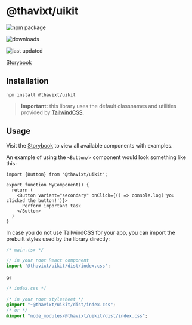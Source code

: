 # @thavixt/uikit

![npm package](https://img.shields.io/npm/v/@thavixt/uikit)

![downloads](https://img.shields.io/npm/dm/@thavixt/uikit)

![last updated](https://img.shields.io/npm/last-update/@thavixt/uikit)
 
[Storybook](https://master--67cf40d1309edccd81c8a1fe.chromatic.com/)
 
## Installation

```shell
npm install @thavixt/uikit
```

> **Important:** this library uses the default classnames and utilities provided by [TailwindCSS](https://tailwindcss.com/).

## Usage

Visit the [Storybook](https://thavixt-uikit.komlosidev.net/) to view all available components with examples.

An example of using the `<Button/>` component would look something like this:

```tsx
import {Button} from '@thavixt/uikit';

export function MyComponent() {
  return (
    <Button variant="secondary" onClick={() => console.log('you clicked the button!')}>
      Perform important task
    </Button>
  )
}
```

In case you do not use TailwindCSS for your app, you can import the prebuilt styles used by the library directly:

```ts
/* main.tsx */

// in your root React component
import '@thavixt/uikit/dist/index.css';
```

or

```css
/* index.css */

/* in your root stylesheet */
@import "~@thavixt/uikit/dist/index.css";
/* or */
@import "node_modules/@thavixt/uikit/dist/index.css";
```